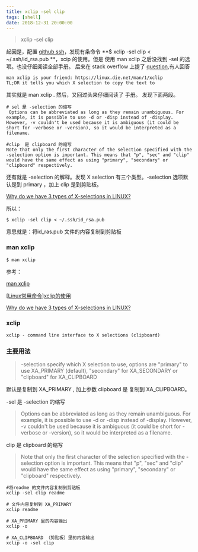 ```yaml
---
title: xclip -sel clip
tags: [shell]
date: 2018-12-31 20:00:00
---
```



> xclip -sel clip 

起因是，配置 [github ssh](https://www.jianshu.com/p/4405d90dab9b)，发现有条命令 **$ xclip -sel clip < ~/.ssh/id_rsa.pub **，xcip 的使用。但是 使用  man xclip 之后没找到  -sel 的选项。也没仔细阅读全部手册。
后来在 stack overflow 上提了 [question](https://stackoverflow.com/questions/53735089/what-is-the-meaning-about-xclip-sel),有人回答
```
man xclip is your friend: https://linux.die.net/man/1/xclip
TL;DR it tells you which X selection to copy the text to
```
其实就是 man xclip  . 然后，又回过头来仔细阅读了 手册。 发现下面两段。

```
# sel 是 -selection 的缩写
 Options can be abbreviated as long as they remain unambiguous. For example, it is possible to use -d or -disp instead of -display. However, -v couldn't be used because it is ambiguous (it could be short for -verbose or -version), so it would be interpreted as a filename.
```

```
#clip  是 clipboard 的缩写 
Note that only the first character of the selection specified with the -selection option is important. This means that "p", "sec" and "clip" would have the same effect as using "primary", "secondary" or "clipboard" respectively.
```
还有就是 -selection 的解释。发现 X  selection 有三个类型。-selection 选项默认是到 primary ，加上 clip 是到剪贴板。

[Why do we have 3 types of X-selections in LINUX?](https://superuser.com/questions/200444/why-do-we-have-3-types-of-x-selections-in-linux
)

所以：

```
$ xclip -sel clip < ~/.ssh/id_rsa.pub 
```

意思就是：将id_ras.pub 文件的内容复制到剪贴板

### man xclip 

```shell
$ man xclip
```

参考：

[man xclip](https://linux.die.net/man/1/xclip)

[[Linux常用命令]xclip的使用](http://nekoqaq.lofter.com/post/1e7268fe_cb34817)

[Why do we have 3 types of X-selections in LINUX?](https://superuser.com/questions/200444/why-do-we-have-3-types-of-x-selections-in-linux
)
###  xclip 

```
xclip - command line interface to X selections (clipboard)
```

### 主要用法

> -selection
specify which X selection to use, options are "primary" to use XA_PRIMARY (default), "secondary" for XA_SECONDARY or "clipboard" for XA_CLIPBOARD

默认是复制到 XA_PRIMARY , 加上参数 clipboard 是 复制到 XA_CLIPBOARD。

-sel 是 -selection 的缩写

> Options can be abbreviated as long as they remain unambiguous. For example, it is possible to use -d or -disp instead of -display. However, -v couldn't be used because it is ambiguous (it could be short for -verbose or -version), so it would be interpreted as a filename.

clip  是 clipboard 的缩写

> Note that only the first character of the selection specified with the -selection option is important. This means that "p", "sec" and "clip" would have the same effect as using "primary", "secondary" or "clipboard" respectively.

```
#将readme 的文件内容复制到剪贴板
xclip -sel clip readme
```

```
# 文件内容复制到 XA_PRIMARY
xclip readme 
```


```
# XA_PRIMARY 里的内容输出
xclip -o 
```

```
# XA_CLIPBOARD （剪贴板）里的内容输出
xclip -o -sel clip 
```